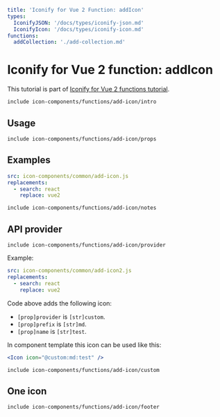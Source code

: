 ```yaml
title: 'Iconify for Vue 2 Function: addIcon'
types:
  IconifyJSON: '/docs/types/iconify-json.md'
  IconifyIcon: '/docs/types/iconify-icon.md'
functions:
  addCollection: './add-collection.md'
```

# Iconify for Vue 2 function: addIcon

This tutorial is part of [Iconify for Vue 2 functions tutorial](./index.md#functions).

`include icon-components/functions/add-icon/intro`

## Usage

`include icon-components/functions/add-icon/props`

## Examples

```yaml
src: icon-components/common/add-icon.js
replacements:
  - search: react
    replace: vue2
```

`include icon-components/functions/add-icon/notes`

## API provider

`include icon-components/functions/add-icon/provider`

Example:

```yaml
src: icon-components/common/add-icon2.js
replacements:
  - search: react
    replace: vue2
```

Code above adds the following icon:

- `[prop]provider` is `[str]custom`.
- `[prop]prefix` is `[str]md`.
- `[prop]name` is `[str]test`.

In component template this icon can be used like this:

```jsx
<Icon icon="@custom:md:test" />
```

`include icon-components/functions/add-icon/custom`

## One icon

`include icon-components/functions/add-icon/footer`
